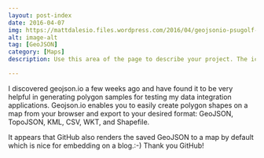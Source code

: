 ```yaml
---
layout: post-index
date: 2016-04-07
img: https://mattdalesio.files.wordpress.com/2016/04/geojsonio-psugolf-min.png
alt: image-alt
tag: [GeoJSON]
category: [Maps]
description: Use this area of the page to describe your project. The icon above is part of a free icon set by <a href="https://sellfy.com/p/8Q9P/jV3VZ/">Flat Icons</a>. On their website, you can download their free set with 16 icons, or you can purchase the entire set with 146 icons for only $12!

---
```


I discovered geojson.io a few weeks ago and have found it to be very helpful in generating polygon samples for testing my data integration applications. Geojson.io enables you to easily create polygon shapes on a map from your browser and export to your desired format: GeoJSON, TopoJSON, KML, CSV, WKT, and Shapefile.


It appears that GitHub also renders the saved GeoJSON to a map by default which is nice for embedding on a blog.:-) Thank you GitHub!
<script src="https://gist.github.com/dalmat36/ed3a1722f4f17980b7772998611221dc.js"></script>